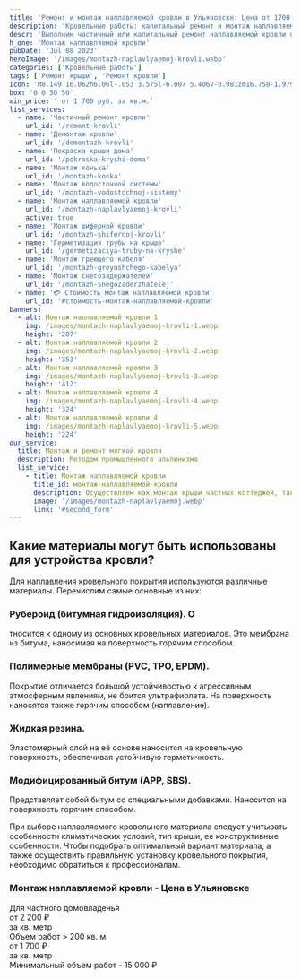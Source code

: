 ```yaml
---
title: 'Ремонт и монтаж наплавляемой кровли в Ульяновске: Цена от 1700 за м²'
description: 'Кровельные работы: капитальный ремонт и монтаж наплавляемой кровли многоквартирного и частного дома в Ульяновске методом промышленного альпинизма. Цена от 1700 руб. за кв.м. Звоните!'
descr: 'Выполним частичный или капитальный ремонт наплавляемой кровли под ключ.'
h_one: 'Монтаж наплавляемой кровли'
pubDate: 'Jul 08 2023'
heroImage: '/images/montazh-naplavlyaemoj-krovli.webp'
categories: ['Кровельные работы']
tags: ['Ремонт крыши', 'Ремонт кровли']
icon: 'M8.149 16.062h6.06l-.053 3.575l-6.007 5.406v-8.981zm16.758-1.979L1 35.169L3.52 38l21.485-18.954L46.486 38L49 35.169L25.097 14.083L25 14l-.093.083z'
box: '0 0 50 50'
min_price: ' от 1 700 руб. за кв.м.'
list_services:
  - name: 'Частичный ремонт кровли'
    url_id: '/remont-krovli'
  - name: 'Демонтаж кровли'
    url_id: '/demontazh-krovli'
  - name: 'Покраска крыши дома'
    url_id: '/pokraska-kryshi-doma'
  - name: 'Монтаж конька'
    url_id: '/montazh-konka'
  - name: 'Монтаж водосточной системы'
    url_id: '/montazh-vodostochnoj-sistemy'
  - name: 'Монтаж наплавляемой кровли'
    url_id: '/montazh-naplavlyaemoj-krovli'
    active: true
  - name: 'Монтаж шиферной кровли'
    url_id: '/montazh-shifernoj-krovli'
  - name: 'Герметизация трубы на крыше'
    url_id: '/germetizaciya-truby-na-kryshe'
  - name: 'Монтаж греющего кабеля'
    url_id: '/montazh-greyushchego-kabelya'
  - name: 'Монтаж снегозадержателей'
    url_id: '/montazh-snegozaderzhatelej'
  - name: '💳 Стоимость монтаж наплавляемой кровли'
    url_id: '#стоимость-монтаж-наплавляемой-кровли'
banners:
  - alt: Монтаж наплавляемой кровли 1
    img: /images/montazh-naplavlyaemoj-krovli-1.webp
    height: '207'
  - alt: Монтаж наплавляемой кровли 2
    img: /images/montazh-naplavlyaemoj-krovli-2.webp
    height: '353'
  - alt: Монтаж наплавляемой кровли 3
    img: /images/montazh-naplavlyaemoj-krovli-3.webp
    height: '412'
  - alt: Монтаж наплавляемой кровли 4
    img: /images/montazh-naplavlyaemoj-krovli-4.webp
    height: '324'
  - alt: Монтаж наплавляемой кровли 4
    img: /images/montazh-naplavlyaemoj-krovli-5.webp
    height: '224'
our_service:
  title: Монтаж и ремонт мягкой кровли
  description: Методом промышленного альпинизма
  list_service:
    - title: Монтаж наплавляемой кровли
      title_id: монтаж-наплавляемой-кровли
      description: Осуществляем как монтаж крыши частных коттеджей, так и устройство кровли многоквартирных домов, офисных зданий и промышленных сооружений.
      image: '/images/montazh-naplavlyaemoj.webp'
      link: '#second_form'
---
```


## Какие материалы могут быть использованы для устройства кровли?

Для наплавления кровельного покрытия используются различные материалы. Перечислим самые основные из них:

### Рубероид (битумная гидроизоляция). О

тносится к одному из основных кровельных материалов. Это мембрана из битума, наносимая на поверхность горячим способом.

### Полимерные мембраны (PVC, TPO, EPDM).

Покрытие отличается большой устойчивостью к агрессивным атмосферным явлениям, не боится ультрафиолета. На поверхность наносятся также горячим способом (наплавление).

### Жидкая резина.

Эластомерный слой на её основе наносится на кровельную поверхность, обеспечивая устойчивую герметичность.

### Модифицированный битум (APP, SBS).

Представляет собой битум со специальными добавками. Наносится на поверхность горячим способом.

При выборе наплавляемого кровельного материала следует учитывать особенности климатических условий, тип крыши, ее конструктивные особенности. Чтобы подобрать оптимальный вариант материала, а также осуществить правильную установку кровельного покрытия, необходимо обратиться к профессионалам.

<div id='стоимость-монтаж-наплавляемой-кровли' class="gradientBg mx-auto my-4 max-w-full rounded-xl p-14 text-center shadow-lg"><h3 class="flex justify-center px-4 pt-6 font-bold lg:text-xl"><div class="text-white">Монтаж наплавляемой кровли - Цена в Ульяновске</div></h3><div class="flex flex-wrap justify-center gap-4 py-4"><div class="flex max-w-[350px] flex-col gap-2 rounded-xl bg-gray-200 bg-opacity-30 p-6 text-white shadow-md backdrop-blur-lg backdrop-filter"><div class="text-sm font-semibold">Для частного домовладенья</div><div class="text-3xl font-semibold tracking-tight">от 2 200 ₽</div><div class="font-normal">за кв. метр</div></div><div class="flex max-w-[500px] flex-col gap-2 rounded-xl bg-gray-200 bg-opacity-30 p-6 text-white shadow-md backdrop-blur-lg backdrop-filter"><div class="text-sm font-semibold">Объем работ &gt; 200 кв. м</div><div class="text-3xl font-semibold tracking-tight">от 1 700 ₽</div><div class="font-normal"><font style="vertical-align: inherit;"><font style="vertical-align: inherit;">за кв. метр</font></font></div></div></div><div class="flex justify-center pb-6">Минимальный объем работ - 15 000 ₽</div></div>
